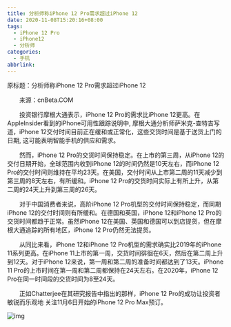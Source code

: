 ```yaml
---
title: 分析师称iPhone 12 Pro需求超过iPhone 12
date: 2020-11-08T15:20:16+08:00
tags:
  - iPhone 12 Pro
  - iPhone12
  - 分析师
categories:
  - 手机
abbrlink:
---
```


原标题：分析师称iPhone 12 Pro需求超过iPhone 12

　　来源：cnBeta.COM

　　投资银行摩根大通表示，iPhone 12 Pro的需求比iPhone 12更高。在AppleInsider看到的iPhone可用性跟踪说明中, 摩根大通分析师萨米克-查特吉写道，iPhone 12交付时间目前正在缓和或正常化，这些交货时间是基于送货上门的日期, 这可能表明智能手机的供应和需求。

　　然而，iPhone 12 Pro的交货时间保持稳定。在上市的第三周，从iPhone 12的交付日期开始，全球范围内收到iPhone 12的时间仍然是10天左右，而iPhone 12 Pro的交付时间则维持在平均23天。在美国，交付时间从上市第二周的11天减少到第三周的8天左右，有所缓和。iPhone 12 Pro的交货时间实际上有所上升，从第二周的24天上升到第三周的26天。

　　对于中国消费者来说，高阶iPhone 12 Pro机型的交付时间保持稳定，而同期iPhone 12的交付时间则有所缓和。在德国和英国，iPhone 12和iPhone 12 Pro的交货时间都趋于正常。虽然iPhone 12在美国、英国和德国可以到店提货，但在摩根大通追踪的所有地区，iPhone 12 Pro仍然无法提货。

　　从同比来看，iPhone 12和iPhone 12 Pro机型的需求确实比2019年的iPhone 11系列更高。在iPhone 11上市的第一周，交货时间徘徊在6天，然后在第二周上升到12天。对于iPhone 12来说，第一周和第二周的准备时间都达到了13天。iPhone 11 Pro的上市时间在第一周和第二周都保持在24天左右。在2020年，iPhone 12 Pro在同一时间段的交货时间为8至24天。

　　正如Chatterjee在其研究报告中指出的那样，iPhone 12 Pro的成功让投资者敏锐而乐观地 关注11月6日开始的iPhone 12 Pro Max预订。

![img](https://cdn.jsdelivr.net/gh/yakeing/Documentation@main/Hexo/images/f4a6-kcieyvz7796079.jpg)
